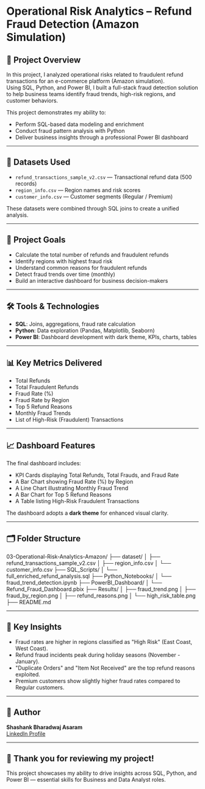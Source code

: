 # Operational Risk Analytics – Refund Fraud Detection (Amazon Simulation)

## 📄 Project Overview
In this project, I analyzed operational risks related to fraudulent refund transactions for an e-commerce platform (Amazon simulation).  
Using SQL, Python, and Power BI, I built a full-stack fraud detection solution to help business teams identify fraud trends, high-risk regions, and customer behaviors.

This project demonstrates my ability to:
- Perform SQL-based data modeling and enrichment
- Conduct fraud pattern analysis with Python
- Deliver business insights through a professional Power BI dashboard

---

## 📂 Datasets Used
- `refund_transactions_sample_v2.csv` — Transactional refund data (500 records)
- `region_info.csv` — Region names and risk scores
- `customer_info.csv` — Customer segments (Regular / Premium)

These datasets were combined through SQL joins to create a unified analysis.

---

## 🎯 Project Goals
- Calculate the total number of refunds and fraudulent refunds
- Identify regions with highest fraud risk
- Understand common reasons for fraudulent refunds
- Detect fraud trends over time (monthly)
- Build an interactive dashboard for business decision-makers

---

## 🛠 Tools & Technologies
- **SQL**: Joins, aggregations, fraud rate calculation
- **Python**: Data exploration (Pandas, Matplotlib, Seaborn)
- **Power BI**: Dashboard development with dark theme, KPIs, charts, tables

---

## 📊 Key Metrics Delivered
- Total Refunds
- Total Fraudulent Refunds
- Fraud Rate (%)
- Fraud Rate by Region
- Top 5 Refund Reasons
- Monthly Fraud Trends
- List of High-Risk (Fraudulent) Transactions

---

## 📈 Dashboard Features
The final dashboard includes:
- KPI Cards displaying Total Refunds, Total Frauds, and Fraud Rate
- A Bar Chart showing Fraud Rate (%) by Region
- A Line Chart illustrating Monthly Fraud Trend
- A Bar Chart for Top 5 Refund Reasons
- A Table listing High-Risk Fraudulent Transactions

The dashboard adopts a **dark theme** for enhanced visual clarity.

---

## 🗂 Folder Structure
03-Operational-Risk-Analytics-Amazon/
├── dataset/
│   ├── refund_transactions_sample_v2.csv
│   ├── region_info.csv
│   └── customer_info.csv
├── SQL_Scripts/
│   └── full_enriched_refund_analysis.sql
├── Python_Notebooks/
│   └── fraud_trend_detection.ipynb
├── PowerBI_Dashboard/
│   └── Refund_Fraud_Dashboard.pbix
├── Results/
│   ├── fraud_trend.png
│   ├── fraud_by_region.png
│   ├── refund_reasons.png
│   └── high_risk_table.png
├── README.md


---

## 🧠 Key Insights
- Fraud rates are higher in regions classified as "High Risk" (East Coast, West Coast).
- Refund fraud incidents peak during holiday seasons (November - January).
- "Duplicate Orders" and "Item Not Received" are the top refund reasons exploited.
- Premium customers show slightly higher fraud rates compared to Regular customers.

---

## 📇 Author
**Shashank Bharadwaj Asaram**  
[LinkedIn Profile](https://www.linkedin.com/in/shashankbharadwaj9/)

---

## 🙌 Thank you for reviewing my project!
This project showcases my ability to drive insights across SQL, Python, and Power BI — essential skills for Business and Data Analyst roles.
